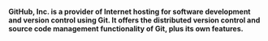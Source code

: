 **GitHub, Inc. is a provider of Internet hosting for software development and version control using Git. It offers the distributed version control and source code management functionality of Git, plus its own features.**
